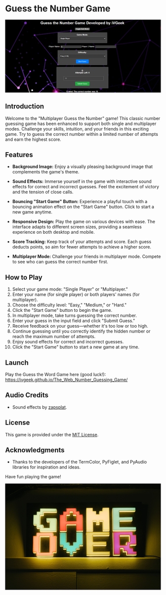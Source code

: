 # Guess the Number Game

![Game Screenshot](screenshot.png)

## Introduction

Welcome to the "Multiplayer Guess the Number" game! This classic number guessing game has been enhanced to support both single and multiplayer modes. Challenge your skills, intuition, and your friends in this exciting game. Try to guess the correct number within a limited number of attempts and earn the highest score.

## Features

- **Background Image:** Enjoy a visually pleasing background image that complements the game's theme.

- **Sound Effects:** Immerse yourself in the game with interactive sound effects for correct and incorrect guesses. Feel the excitement of victory and the tension of close calls.

- **Bouncing "Start Game" Button:** Experience a playful touch with a bouncing animation effect on the "Start Game" button. Click to start a new game anytime.

- **Responsive Design:** Play the game on various devices with ease. The interface adapts to different screen sizes, providing a seamless experience on both desktop and mobile.

- **Score Tracking:** Keep track of your attempts and score. Each guess deducts points, so aim for fewer attempts to achieve a higher score.

- **Multiplayer Mode:** Challenge your friends in multiplayer mode. Compete to see who can guess the correct number first.

## How to Play

1. Select your game mode: "Single Player" or "Multiplayer."
2. Enter your name (for single player) or both players' names (for multiplayer).
3. Choose the difficulty level: "Easy," "Medium," or "Hard."
4. Click the "Start Game" button to begin the game.
5. In multiplayer mode, take turns guessing the correct number.
6. Enter your guess in the input field and click "Submit Guess."
7. Receive feedback on your guess—whether it's too low or too high.
8. Continue guessing until you correctly identify the hidden number or reach the maximum number of attempts.
9. Enjoy sound effects for correct and incorrect guesses.
10. Click the "Start Game" button to start a new game at any time.

## Launch
Play the Guess the Word Game here (good luck!): https://ivgeek.github.io/The_Web_Number_Guessing_Game/

## Audio Credits

- Sound effects by [zapsplat](https://www.zapsplat.com/).

## License

This game is provided under the [MIT License](LICENSE).

## Acknowledgments

- Thanks to the developers of the TermColor, PyFiglet, and PyAudio libraries for inspiration and ideas.

Have fun playing the game!

![Game Over](gameover.jpg)
